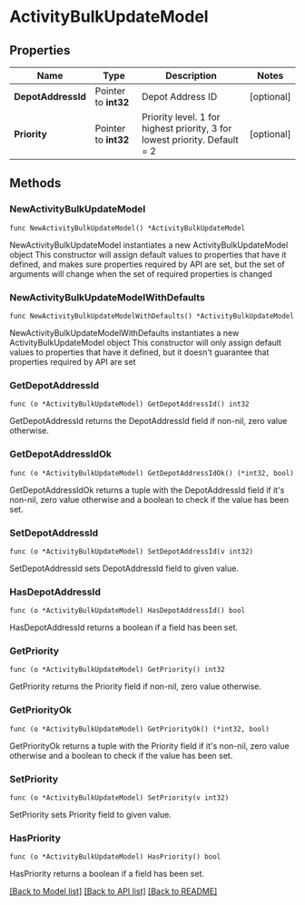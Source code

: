 # ActivityBulkUpdateModel

## Properties

Name | Type | Description | Notes
------------ | ------------- | ------------- | -------------
**DepotAddressId** | Pointer to **int32** | Depot Address ID | [optional] 
**Priority** | Pointer to **int32** | Priority level. 1 for highest priority, 3 for lowest priority. Default &#x3D; 2 | [optional] 

## Methods

### NewActivityBulkUpdateModel

`func NewActivityBulkUpdateModel() *ActivityBulkUpdateModel`

NewActivityBulkUpdateModel instantiates a new ActivityBulkUpdateModel object
This constructor will assign default values to properties that have it defined,
and makes sure properties required by API are set, but the set of arguments
will change when the set of required properties is changed

### NewActivityBulkUpdateModelWithDefaults

`func NewActivityBulkUpdateModelWithDefaults() *ActivityBulkUpdateModel`

NewActivityBulkUpdateModelWithDefaults instantiates a new ActivityBulkUpdateModel object
This constructor will only assign default values to properties that have it defined,
but it doesn't guarantee that properties required by API are set

### GetDepotAddressId

`func (o *ActivityBulkUpdateModel) GetDepotAddressId() int32`

GetDepotAddressId returns the DepotAddressId field if non-nil, zero value otherwise.

### GetDepotAddressIdOk

`func (o *ActivityBulkUpdateModel) GetDepotAddressIdOk() (*int32, bool)`

GetDepotAddressIdOk returns a tuple with the DepotAddressId field if it's non-nil, zero value otherwise
and a boolean to check if the value has been set.

### SetDepotAddressId

`func (o *ActivityBulkUpdateModel) SetDepotAddressId(v int32)`

SetDepotAddressId sets DepotAddressId field to given value.

### HasDepotAddressId

`func (o *ActivityBulkUpdateModel) HasDepotAddressId() bool`

HasDepotAddressId returns a boolean if a field has been set.

### GetPriority

`func (o *ActivityBulkUpdateModel) GetPriority() int32`

GetPriority returns the Priority field if non-nil, zero value otherwise.

### GetPriorityOk

`func (o *ActivityBulkUpdateModel) GetPriorityOk() (*int32, bool)`

GetPriorityOk returns a tuple with the Priority field if it's non-nil, zero value otherwise
and a boolean to check if the value has been set.

### SetPriority

`func (o *ActivityBulkUpdateModel) SetPriority(v int32)`

SetPriority sets Priority field to given value.

### HasPriority

`func (o *ActivityBulkUpdateModel) HasPriority() bool`

HasPriority returns a boolean if a field has been set.


[[Back to Model list]](../README.md#documentation-for-models) [[Back to API list]](../README.md#documentation-for-api-endpoints) [[Back to README]](../README.md)



